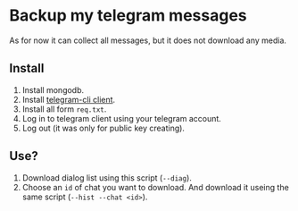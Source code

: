 # Backup my telegram messages

As for now it can collect all messages, but it does not download any media.

## Install

1. Install mongodb.
2. Install [telegram-cli client](https://github.com/vysheng/tg#installation).
3. Install all form `req.txt`.
4. Log in to telegram client using your telegram account.
5. Log out (it was only for public key creating).

## Use?

1. Download dialog list using this script (`--diag`).
2. Choose an `id` of chat you want to download. And download it useing the same script (`--hist --chat <id>`).
